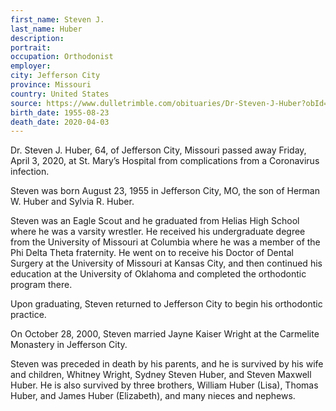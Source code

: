 ```yaml
---
first_name: Steven J. 
last_name: Huber
description: 
portrait: 
occupation: Orthodonist
employer: 
city: Jefferson City
province: Missouri
country: United States
source: https://www.dulletrimble.com/obituaries/Dr-Steven-J-Huber?obId=12609295
birth_date: 1955-08-23
death_date: 2020-04-03
---
```


Dr. Steven J. Huber, 64, of Jefferson City, Missouri passed away Friday, April 3, 2020, at St. Mary’s Hospital from complications from a Coronavirus infection.

Steven was born August 23, 1955 in Jefferson City, MO, the son of Herman W. Huber and Sylvia R. Huber.

Steven was an Eagle Scout and he graduated from Helias High School where he was a varsity wrestler. He received his undergraduate degree from the University of Missouri at Columbia where he was a member of the Phi Delta Theta fraternity. He went on to receive his Doctor of Dental Surgery at the University of Missouri at Kansas City, and then continued his education at the University of Oklahoma and completed the orthodontic program there.

Upon graduating, Steven returned to Jefferson City to begin his orthodontic practice.

On October 28, 2000, Steven married Jayne Kaiser Wright at the Carmelite Monastery in Jefferson City.

Steven was preceded in death by his parents, and he is survived by his wife and children, Whitney Wright, Sydney Steven Huber, and Steven Maxwell Huber. He is also survived by three brothers, William Huber (Lisa), Thomas Huber, and James Huber (Elizabeth), and many nieces and nephews.